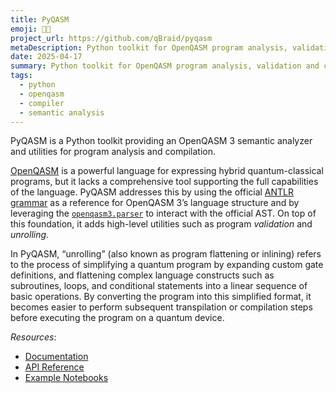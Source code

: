 ```yaml
---
title: PyQASM
emoji: 🐣🧩
project_url: https://github.com/qBraid/pyqasm
metaDescription: Python toolkit for OpenQASM program analysis, validation and compilation
date: 2025-04-17
summary: Python toolkit for OpenQASM program analysis, validation and compilation
tags:
  - python
  - openqasm
  - compiler
  - semantic analysis
---
```


PyQASM is a Python toolkit providing an OpenQASM 3 semantic analyzer and utilities for program analysis and compilation.

[OpenQASM](https://openqasm.com/) is a powerful language for expressing hybrid quantum-classical programs, but it lacks a comprehensive tool supporting the full capabilities of the language. PyQASM addresses this by using the official [ANTLR grammar](https://openqasm.com/grammar/index.html) as a reference for OpenQASM 3’s language structure and by leveraging the [`openqasm3.parser`](https://github.com/openqasm/openqasm/blob/ast-py/v1.0.1/source/openqasm/openqasm3/parser.py) to interact with the official AST. On top of this foundation, it adds high-level utilities such as program *validation* and *unrolling*.

In PyQASM, “unrolling” (also known as program flattening or inlining) refers to the process of simplifying a quantum program by expanding custom gate definitions, and flattening complex language constructs such as subroutines, loops, and conditional statements into a linear sequence of basic operations. By converting the program into this simplified format, it becomes easier to perform subsequent transpilation or compilation steps before executing the program on a quantum device.

*Resources*:
- [Documentation](https://docs.qbraid.com/pyqasm/user-guide/overview)
- [API Reference](https://sdk.qbraid.com/pyqasm/api/pyqasm.html)
- [Example Notebooks](https://github.com/qBraid/qbraid-lab-demo/tree/main/pyqasm)
